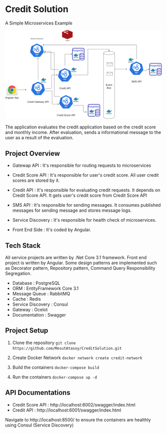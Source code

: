 # Credit Solution
A Simple Microservices Example

![alt text](https://github.com/MesutAtasoy/CreditSolution/blob/master/images/overview.png)

The application evaluates the credit application based on the credit score and monthly income. After evaluation, sends a informational message to the user as a result of the evaluation.

## Project Overview
  - Gatewap API : It's responsible for routing requests to microservices
  - Credit Score API : It's responsible for user's credit score. All user credit scores are stored by it.
  - Credit API : It's responsible for evaluating credit requests. It depends on Credit Score API. It gets user's credit score from Credit Score API
  - SMS API : It's responsible for sending messages. It consumes published messages for sending message and stores message logs. 
  - Service Discovery : It's responsible for health check of microservices.
  

- Front End Side : It's coded by Angular.

## Tech Stack
 All service projects are written by .Net Core 3.1 framework. Front end project is written by Angular. Some design patterns 
 are implemented such as Decorator pattern, Repository pattern, Command Query Responsibility Segregation. 
  - Database : PostgreSQL
  - ORM : EntityFramework Core 3.1
  - Message Queue : RabbitMQ
  - Cache : Redis
  - Service Discovery : Consul 
  - Gateway : Ocelot
  - Documentation : Swagger

## Project Setup 
1. Clone the repository 
`git clone https://github.com/MesutAtasoy/CreditSolution.git` 

2. Create Docker Network
`docker network create credit-network` 

3. Build the containers
`docker-compose build` 

4. Run the containers
`docker-compose up -d` 

## API Documentations
  - Credit Score API : http://localhost:6002/swagger/index.html
  - Credit API : http://localhost:6001/swagger/index.html

Navigate to http://localhost:8500/ to ensure the containers are healthly using Consul (Service Discovery)


